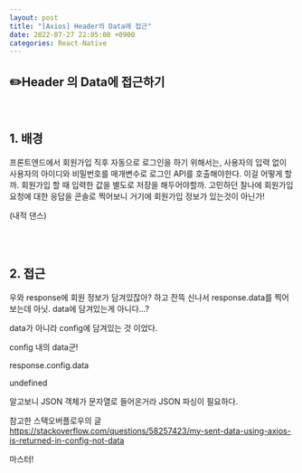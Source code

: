 ```yaml
---
layout: post
title: "[Axios] Header의 Data에 접근"
date: 2022-07-27 22:05:00 +0900
categories: React-Native
---
```


## ✏️Header 의 Data에 접근하기

<br/>

## 1. 배경
프론트엔드에서 회원가입 직후 자동으로 로그인을 하기 위해서는, 사용자의 입력 없이 사용자의 아이디와 비밀번호를 매개변수로 로그인 API를 호출해야한다.
이걸 어떻게 할까. 회원가입 할 때 입력한 값을 별도로 저장을 해두어야할까. 고민하던 찰나에 회원가입 요청에 대한 응답을 콘솔로 찍어보니 거기에 회원가입 정보가 있는것이 아닌가!

(내적 댄스)

<br/>
<br/>

## 2. 접근
우와 response에 회원 정보가 담겨있잖아? 하고 잔뜩 신나서 response.data를 찍어보는데 아닛. data에 담겨있는게 아니다...?

data가 아니라 config에 담겨있는 것 이었다.

config 내의 data군!

response.config.data

undefined

알고보니 JSON 객체가 문자열로 들어온거라 JSON 파싱이 필요하다.

참고한 스택오버플로우의 글
https://stackoverflow.com/questions/58257423/my-sent-data-using-axios-is-returned-in-config-not-data

마스터!